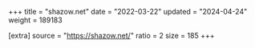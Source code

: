 +++
title = "shazow.net"
date = "2022-03-22"
updated = "2024-04-24"
weight = 189183

[extra]
source = "https://shazow.net/"
ratio = 2
size = 185
+++
